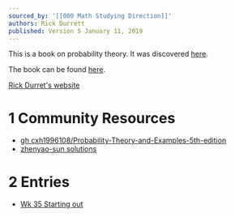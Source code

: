 ```yaml
---
sourced_by: '[[000 Math Studying Direction]]'
authors: Rick Durrett
published: Version 5 January 11, 2019
---
```


This is a book on probability theory. It was discovered [here](../../../../../resources/math/2025/000%20Math%20Studying%20Direction.md).

The book can be found [here](https://sites.math.duke.edu/~rtd/PTE/PTE5_011119.pdf).

[Rick Durret's website](https://sites.math.duke.edu/~rtd/)

# 1 Community Resources

* [gh cxh1996108/Probability-Theory-and-Examples-5th-edition](https://github.com/cxh1996108/Probability-Theory-and-Examples-5th-edition?tab=readme-ov-file)
* [zhenyao-sun solutions](https://zhenyao-sun.github.io/Files/HW.html)

# 2 Entries

* [Wk 35 Starting out](entries/weekly/2025/Wk%2035%20000%20Starting%20out%20Probability%20Theory%20and%20Examples.md)
